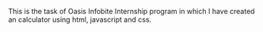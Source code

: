This is the task of Oasis Infobite Internship program in which I have created an calculator using html, javascript and css.
